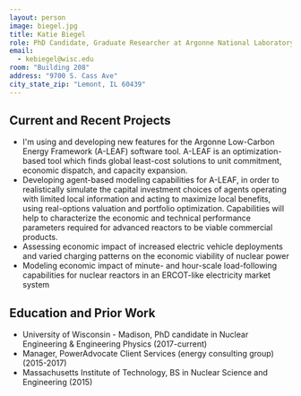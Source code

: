 ```yaml
---
layout: person
image: biegel.jpg
title: Katie Biegel
role: PhD Candidate, Graduate Researcher at Argonne National Laboratory
email: 
  - kebiegel@wisc.edu
room: "Building 208"
address: "9700 S. Cass Ave"
city_state_zip: "Lemont, IL 60439"
---
```



## Current and Recent Projects

*  I'm using and developing new features for the Argonne Low-Carbon Energy
   Framework (A-LEAF) software tool. A-LEAF is an optimization-based tool which
   finds global least-cost solutions to unit commitment, economic dispatch, and
   capacity expansion.
*  Developing agent-based modeling capabilities for A-LEAF, in order to
   realistically simulate the capital investment choices of agents operating
   with limited local information and acting to maximize local benefits, using
   real-options valuation and portfolio optimization. Capabilities will help to
   characterize the economic and technical performance parameters required for
   advanced reactors to be viable commercial products.
*  Assessing economic impact of increased electric vehicle deployments and
   varied charging patterns on the economic viability of nuclear power
*  Modeling economic impact of minute- and hour-scale load-following
   capabilities for nuclear reactors in an ERCOT-like electricity market system

## Education and Prior Work

* University of Wisconsin - Madison, PhD candidate in Nuclear Engineering & Engineering Physics (2017-current)
* Manager, PowerAdvocate Client Services (energy consulting group) (2015-2017)
* Massachusetts Institute of Technology, BS in Nuclear Science and Engineering (2015)